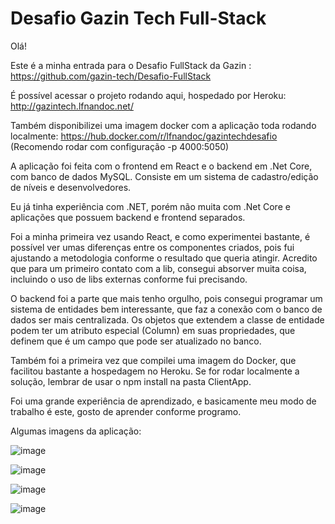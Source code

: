 # Desafio Gazin Tech Full-Stack

Olá! 

Este é a minha entrada para o Desafio FullStack da Gazin <Tech>: https://github.com/gazin-tech/Desafio-FullStack

É possível acessar o projeto rodando aqui, hospedado por Heroku: http://gazintech.lfnandoc.net/

Também disponibilizei uma imagem docker com a aplicação toda rodando localmente: https://hub.docker.com/r/lfnandoc/gazintechdesafio
  (Recomendo rodar com configuração -p 4000:5050)

A aplicação foi feita com o frontend em React e o backend em .Net Core, com banco de dados MySQL. Consiste em um sistema de cadastro/edição de níveis e desenvolvedores. 

Eu já tinha experiência com .NET, porém não muita com .Net Core e aplicações que possuem backend e frontend separados. 

Foi a minha primeira vez usando React, e como experimentei bastante, é possível ver umas diferenças entre os componentes criados, pois fui ajustando a metodologia conforme o resultado que queria atingir. Acredito que para um primeiro contato com a lib, consegui absorver muita coisa, incluindo o uso de libs externas conforme fui precisando.

O backend foi a parte que mais tenho orgulho, pois consegui programar um sistema de entidades bem interessante, que faz a conexão com o banco de dados ser mais centralizada. Os objetos que extendem a classe de entidade podem ter um atributo especial (Column) em suas propriedades, que definem que é um campo que pode ser atualizado no banco.

Também foi a primeira vez que compilei uma imagem do Docker, que facilitou bastante a hospedagem no Heroku. Se for rodar localmente a solução, lembrar de usar o npm install na pasta ClientApp.

Foi uma grande experiência de aprendizado, e basicamente meu modo de trabalho é este, gosto de aprender conforme programo.

Algumas imagens da aplicação:

![image](https://user-images.githubusercontent.com/82987034/160022841-c92cbe65-ff04-4a7a-9dbd-24fbff8619de.png)

![image](https://user-images.githubusercontent.com/82987034/160022862-e762cc3d-63b5-4556-b736-d696c100b51e.png)

![image](https://user-images.githubusercontent.com/82987034/160022952-931bd63a-6456-4241-a867-39ab9bf153e7.png)

![image](https://user-images.githubusercontent.com/82987034/160022997-6f0c6483-cd59-47dd-8d77-26441d4239ec.png)
